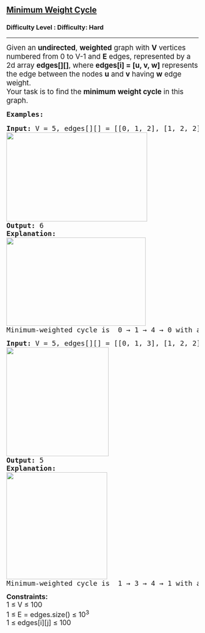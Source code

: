 <h2><a href="https://www.geeksforgeeks.org/problems/minimum-weight-cycle/1?_gl=1*k8xp9f*_up*MQ..*_gs*MQ..&gclid=Cj0KCQjwzYLABhD4ARIsALySuCR_C-9I_TP1qoq8HZy-mevzwCuaNtGTMPXp9vDmL2Vj1tXg1UXSgFgaAiHwEALw_wcB">Minimum Weight Cycle</a></h2><h3>Difficulty Level : Difficulty: Hard</h3><hr><div class="problems_problem_content__Xm_eO"><p><span style="font-size: 18.6667px;">Given an <strong>undirected</strong>, <strong>weighted</strong> graph with <strong>V</strong> vertices numbered from 0 to V-1 and <strong>E</strong> edges, represented by a 2d array <strong>edges[][]</strong>, where <strong>edges[i] = [u, v, w]</strong> represents the edge between the nodes <strong>u</strong> and <strong>v</strong> having <strong>w</strong> edge weight.<br></span><span style="font-size: 18px;"><span style="font-size: 18.6667px;">Your task is to find the <strong>minimum</strong> <strong>weight cycle</strong> in this graph.</span><img style="font-size: 18px; font-weight: bold;" src="C:\Users\Mukul kumar\Desktop\GFG_PIC.JPG" alt=""></span></p>
<pre><span style="font-size: 18px;"><strong>Examples:</strong></span><br><br><span style="font-size: 18px;"><strong>Input: </strong>V = 5, edges[][] = [[0, 1, 2], [1, 2, 2], [1, 3, 1], [1, 4, 1], [0, 4, 3], [2, 3, 4]]<br><img src="https://media.geeksforgeeks.org/img-practice/prod/addEditProblem/893268/Web/Other/blobid6_1744811506.jpg" width="369" height="233"><br><strong>Output: </strong>6
<strong>Explanation:</strong> <br><img src="https://media.geeksforgeeks.org/img-practice/prod/addEditProblem/893268/Web/Other/blobid7_1744811516.jpg" width="365" height="231"></span><br><span style="font-size: 18px;">Minimum-weighted cycle is  0 → 1 → 4 → 0 with a total weight of 6(2 + 1 + 3)</span></pre>
<pre><span style="font-size: 18px;"><strong>Input: </strong>V = 5, edges[][] = [[0, 1, 3], [1, 2, 2], [0, 4, 1], [1, 4, 2], [1, 3, 1], [3, 4, 2], [2, 3, 3]]</span>
<strong><span style="font-size: 18px;"><img src="https://media.geeksforgeeks.org/img-practice/prod/addEditProblem/893268/Web/Other/blobid4_1744804067.jpg" width="268" height="285"><br>Output: </span></strong><span style="font-size: 18px;">5</span><span style="font-size: 18px;">
<strong style="font-size: 18px;">Explanation: <br><img src="https://media.geeksforgeeks.org/img-practice/prod/addEditProblem/893268/Web/Other/blobid8_1744811585.jpg" width="264" height="280"><br></strong><span style="font-size: 18px;">Minimum-weighted cycle is  1 → 3 → 4 → 1 with a total weight of 5(1 + 2 + 2)</span></span>
</pre>
<p><span style="font-size: 18px;"><strong>Constraints:<br></strong>1 ≤ V ≤ 100<br>1 ≤ E = edges.size() ≤ 10<sup>3&nbsp;</sup><br>1 ≤ edges[i][j] ≤ 100</span></p></div>